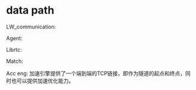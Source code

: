 # data path


LW_communication: 

Agent:

Librtc:


Match:


Acc eng: 加速引擎提供了一个端到端的TCP链接，即作为隧道的起点和终点，同时也可以提供加速优化能力。